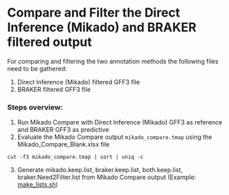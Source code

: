 # Compare and Filter the Direct Inference (Mikado) and BRAKER filtered output
For comparing and filtering the two annotation methods the following files need to be gathered:
1. Direct Inference (Mikado) filtered GFF3 file
2. BRAKER filtered GFF3 file

### Steps overview:

1. Run Mikado Compare with Direct Inference (Mikado) GFF3 as reference and BRAKER GFF3 as predictive
2. Evaluate the Mikado Compare output `mikado_compare.tmap` using the Mikado_Compare_Blank.xlsx file

``` cut -f3 mikado_compare.tmap | sort | uniq -c ```

3. Generate mikado.keep.list, braker.keep.list, both.keep.list, braker.Need2Filter.list from Mikado Compare output (Example: [make_lists.sh](https://github.com/PeanutBase/BIND_annotation/blob/main/scripts/compare-%26-filter/make_lists.sh))
 
